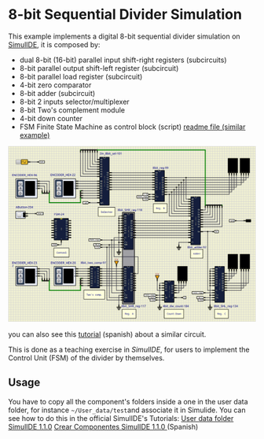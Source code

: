 # 8-bit Sequential Divider Simulation

This example implements a digital 8-bit sequential divider simulation on [SimulIDE](https://simulide.com/p/), it is composed by:

- dual 8-bit (16-bit) parallel input shift-right registers (subcircuits)
- 8-bit parallel output shift-left register (subcircuit)
- 8-bit parallel load register (subcircuit)
- 4-bit zero comparator
- 8-bit adder (subcircuit)
- 8-bit 2 inputs selector/multiplexer
- 8-bit Two's complement module
- 4-bit down counter
- FSM Finite State Machine as control block (script) [readme file (similar example)](/FSM/README.md)

![](assets/Divider.png)

you can also see this [tutorial](https://youtu.be/PAcU9CNJh7A?si=TVzpL2JlhtzKox_8) (spanish) about a similar circuit.

This is done as a teaching exercise in _SimulIDE_, for users to implement the Control Unit (FSM) of the divider by themselves.


## Usage 
You have to copy all the component's folders inside a one in the user data folder, for instance `~/User_data/test`and associate it in Simulide.
You can see how to do this in the official SimulIDE's Tutorials:
[User data folder SimulIDE 1.1.0](https://www.youtube.com/watch?v=pAU7fdUWCqs)
[Crear Componentes SimulIDE 1.1.0 ](https://www.youtube.com/watch?v=LBknR6y5Qho) (Spanish)